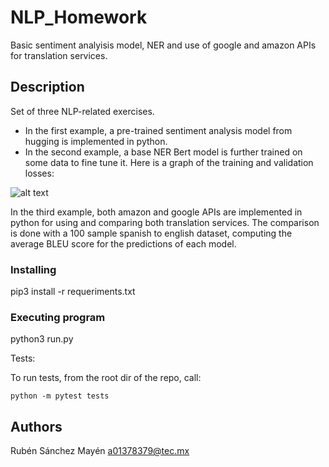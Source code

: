 # NLP_Homework

Basic sentiment analyisis model, NER and use of google and amazon APIs for translation services.

## Description

Set of three NLP-related exercises. 
* In the first example, a pre-trained sentiment analysis model from hugging is implemented in python. 
* In the second example,
a base NER Bert model is further trained on some data to fine tune it. Here is a graph of the training and validation losses:

![alt text](https://github.com/[pataata]/[NLP_Homework]/blob/[main]/src/graph.png?raw=true)

In the third example, both amazon and google APIs are implemented in python for using and comparing both translation services. The comparison is done with a 100 sample spanish to english dataset, computing the average BLEU score for the predictions of each model.


### Installing
pip3 install -r requeriments.txt


### Executing program

python3 run.py

Tests: 

To run tests, from the root dir of the repo, call: 
```
python -m pytest tests
```

## Authors

Rubén Sánchez Mayén
a01378379@tec.mx
